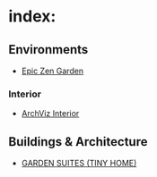# index:
## Environments
- [Epic Zen Garden](https://www.fab.com/listings/27463ce7-56e0-43c7-ad39-d853da0461de)

### Interior
- [ArchViz Interior](https://www.fab.com/listings/62e0fe0f-3fd7-4d40-993a-cae13e8199f4)

## Buildings & Architecture
- [GARDEN SUITES (TINY HOME)](https://www.fab.com/listings/383a742c-f995-4f84-afc5-cf9866a06b31)
